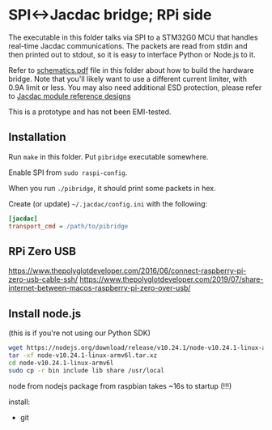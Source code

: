 # SPI<->Jacdac bridge; RPi side

The executable in this folder talks via SPI to a STM32G0 MCU that handles real-time Jacdac communications.
The packets are read from stdin and then printed out to stdout, so it is easy to interface Python or Node.js to it.


Refer to [schematics.pdf](./schematics.pdf) file in this folder about how to build the hardware bridge.
Note that you'll likely want to use a different current limiter, with 0.9A limit or less.
You may also need additional ESD protection, please refer to [Jacdac module reference designs](https://github.com/jacdac/jacdac-ddk/tree/main/electronics/altium/reference-designs)

This is a prototype and has not been EMI-tested.

## Installation

Run `make` in this folder.
Put `pibridge` executable somewhere.

Enable SPI from `sudo raspi-config`.

When you run `./pibridge`, it should print some packets in hex.

Create (or update) `~/.jacdac/config.ini` with the following:

```ini
[jacdac]
transport_cmd = /path/to/pibridge
```

## RPi Zero USB

https://www.thepolyglotdeveloper.com/2016/06/connect-raspberry-pi-zero-usb-cable-ssh/
https://www.thepolyglotdeveloper.com/2019/07/share-internet-between-macos-raspberry-pi-zero-over-usb/

## Install node.js

(this is if you're not using our Python SDK)

```bash
wget https://nodejs.org/download/release/v10.24.1/node-v10.24.1-linux-armv6l.tar.xz
tar -xf node-v10.24.1-linux-armv6l.tar.xz
cd node-v10.24.1-linux-armv6l
sudo cp -r bin include lib share /usr/local
```

node from nodejs package from raspbian takes ~16s to startup (!!!)

install:
* git

